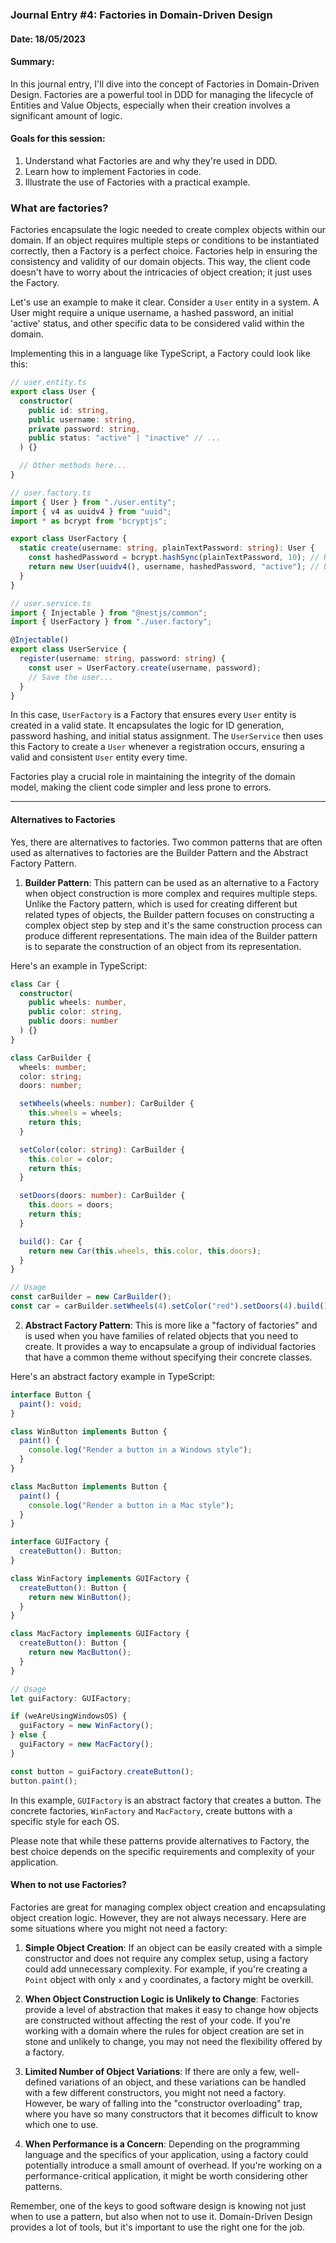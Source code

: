 ### Journal Entry #4: Factories in Domain-Driven Design

#### Date: 18/05/2023

#### Summary:

In this journal entry, I'll dive into the concept of Factories in Domain-Driven Design. Factories are a powerful tool in DDD for managing the lifecycle of Entities and Value Objects, especially when their creation involves a significant amount of logic.

#### Goals for this session:

1. Understand what Factories are and why they're used in DDD.
2. Learn how to implement Factories in code.
3. Illustrate the use of Factories with a practical example.

### What are factories?

Factories encapsulate the logic needed to create complex objects within our domain. If an object requires multiple steps or conditions to be instantiated correctly, then a Factory is a perfect choice. Factories help in ensuring the consistency and validity of our domain objects. This way, the client code doesn't have to worry about the intricacies of object creation; it just uses the Factory.

Let's use an example to make it clear. Consider a `User` entity in a system. A User might require a unique username, a hashed password, an initial 'active' status, and other specific data to be considered valid within the domain.

Implementing this in a language like TypeScript, a Factory could look like this:

```typescript
// user.entity.ts
export class User {
  constructor(
    public id: string,
    public username: string,
    private password: string,
    public status: "active" | "inactive" // ...
  ) {}

  // Other methods here...
}

// user.factory.ts
import { User } from "./user.entity";
import { v4 as uuidv4 } from "uuid";
import * as bcrypt from "bcryptjs";

export class UserFactory {
  static create(username: string, plainTextPassword: string): User {
    const hashedPassword = bcrypt.hashSync(plainTextPassword, 10); // Hash the password
    return new User(uuidv4(), username, hashedPassword, "active"); // Use UUID as an id and set initial status as 'active'
  }
}

// user.service.ts
import { Injectable } from "@nestjs/common";
import { UserFactory } from "./user.factory";

@Injectable()
export class UserService {
  register(username: string, password: string) {
    const user = UserFactory.create(username, password);
    // Save the user...
  }
}
```

In this case, `UserFactory` is a Factory that ensures every `User` entity is created in a valid state. It encapsulates the logic for ID generation, password hashing, and initial status assignment. The `UserService` then uses this Factory to create a `User` whenever a registration occurs, ensuring a valid and consistent `User` entity every time.

Factories play a crucial role in maintaining the integrity of the domain model, making the client code simpler and less prone to errors.

---

#### Alternatives to Factories

Yes, there are alternatives to factories. Two common patterns that are often used as alternatives to factories are the Builder Pattern and the Abstract Factory Pattern.

1. **Builder Pattern**: This pattern can be used as an alternative to a Factory when object construction is more complex and requires multiple steps. Unlike the Factory pattern, which is used for creating different but related types of objects, the Builder pattern focuses on constructing a complex object step by step and it's the same construction process can produce different representations. The main idea of the Builder pattern is to separate the construction of an object from its representation.

Here's an example in TypeScript:

```typescript
class Car {
  constructor(
    public wheels: number,
    public color: string,
    public doors: number
  ) {}
}

class CarBuilder {
  wheels: number;
  color: string;
  doors: number;

  setWheels(wheels: number): CarBuilder {
    this.wheels = wheels;
    return this;
  }

  setColor(color: string): CarBuilder {
    this.color = color;
    return this;
  }

  setDoors(doors: number): CarBuilder {
    this.doors = doors;
    return this;
  }

  build(): Car {
    return new Car(this.wheels, this.color, this.doors);
  }
}

// Usage
const carBuilder = new CarBuilder();
const car = carBuilder.setWheels(4).setColor("red").setDoors(4).build();
```

2. **Abstract Factory Pattern**: This is more like a "factory of factories" and is used when you have families of related objects that you need to create. It provides a way to encapsulate a group of individual factories that have a common theme without specifying their concrete classes.

Here's an abstract factory example in TypeScript:

```typescript
interface Button {
  paint(): void;
}

class WinButton implements Button {
  paint() {
    console.log("Render a button in a Windows style");
  }
}

class MacButton implements Button {
  paint() {
    console.log("Render a button in a Mac style");
  }
}

interface GUIFactory {
  createButton(): Button;
}

class WinFactory implements GUIFactory {
  createButton(): Button {
    return new WinButton();
  }
}

class MacFactory implements GUIFactory {
  createButton(): Button {
    return new MacButton();
  }
}

// Usage
let guiFactory: GUIFactory;

if (weAreUsingWindowsOS) {
  guiFactory = new WinFactory();
} else {
  guiFactory = new MacFactory();
}

const button = guiFactory.createButton();
button.paint();
```

In this example, `GUIFactory` is an abstract factory that creates a button. The concrete factories, `WinFactory` and `MacFactory`, create buttons with a specific style for each OS.

Please note that while these patterns provide alternatives to Factory, the best choice depends on the specific requirements and complexity of your application.

#### When to not use Factories?

Factories are great for managing complex object creation and encapsulating object creation logic. However, they are not always necessary. Here are some situations where you might not need a factory:

1. **Simple Object Creation**: If an object can be easily created with a simple constructor and does not require any complex setup, using a factory could add unnecessary complexity. For example, if you're creating a `Point` object with only `x` and `y` coordinates, a factory might be overkill.

2. **When Object Construction Logic is Unlikely to Change**: Factories provide a level of abstraction that makes it easy to change how objects are constructed without affecting the rest of your code. If you're working with a domain where the rules for object creation are set in stone and unlikely to change, you may not need the flexibility offered by a factory.

3. **Limited Number of Object Variations**: If there are only a few, well-defined variations of an object, and these variations can be handled with a few different constructors, you might not need a factory. However, be wary of falling into the "constructor overloading" trap, where you have so many constructors that it becomes difficult to know which one to use.

4. **When Performance is a Concern**: Depending on the programming language and the specifics of your application, using a factory could potentially introduce a small amount of overhead. If you're working on a performance-critical application, it might be worth considering other patterns.

Remember, one of the keys to good software design is knowing not just when to use a pattern, but also when not to use it. Domain-Driven Design provides a lot of tools, but it's important to use the right one for the job.
